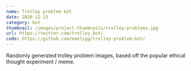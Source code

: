 ```yaml
---
name: Trolley problem bot
date: 2020-12-13
category: bot
thumbnail: /images/project-thumbnails/trolley-problems.jpg
url: https://twitter.com/trolley_bot/
code: https://github.com/maeligg/trolley-problem-bot/
---
```


Randomly generated trolley problem images, based off the popular ethical thought experiment / meme.
